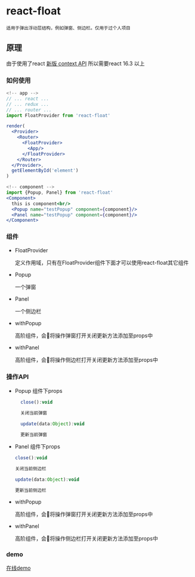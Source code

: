 # react-float

```
适用于弹出浮动层结构，例如弹窗、侧边栏。仅用于过个人项目
```

## 原理

由于使用了react [新版 context API](https://reactjs.org/docs/context.html#reactcreatecontext) 所以需要react 16.3 以上

### 如何使用

``` jsx
<!-- app -->
// ... react ...
// ... redux ...
// ... router ...
import FloatProvider from 'react-float'

render(
  <Provider>
    <Router>
      <FloatProvider>
        <App/>
      </FloatProvider>
    </Router>
  </Provider>,
  getElementById('element')
)

<!-- component -->
import {Popup, Panel} from 'react-float'
<Component>
  this is component<br/>
  <Popup name="testPopup" component={component}/>
  <Panel name="testPopup" component={component}/>
</Component>
```

### 组件

- FloatProvider

  定义作用域，只有在FloatProvider组件下面才可以使用react-float其它组件

- Popup

  一个弹窗

- Panel

  一个侧边栏

- withPopup

  高阶组件，会将操作弹窗打开关闭更新方法添加至props中

- withPanel

  高阶组件，会将操作侧边栏打开关闭更新方法添加至props中

### 操作API

- Popup 组件下props

  ``` javascript
    close():void

    关闭当前弹窗

    update(data:Object):void

    更新当前弹窗
  ```

- Panel 组件下props

    ``` javascript
    close():void

    关闭当前侧边栏

    update(data:Object):void

    更新当前侧边栏
  ```

- withPopup

  高阶组件，会将操作弹窗打开关闭更新方法添加至props中

- withPanel

  高阶组件，会将操作侧边栏打开关闭更新方法添加至props中

### demo

[在线demo]()
